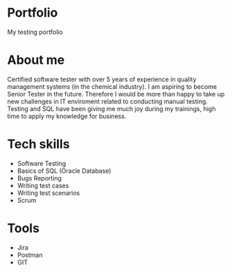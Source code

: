 # Portfolio
My testing portfolio
# About me
Certified software tester with over 5 years of experience in quality management systems (in the chemical industry). I am aspiring to become Senior Tester in the future. Therefore I would be more than happy to take up new challenges in IT enviroment related to conducting manual testing. Testing and SQL have been giving me much joy during my trainings, high time to apply my knowledge for business.
# Tech skills 
* Software Testing
* Basics of SQL (Oracle Database)
* Bugs Reporting
* Writing test cases
* Writing test scenarios
* Scrum
# Tools
* Jira
* Postman
* GIT

